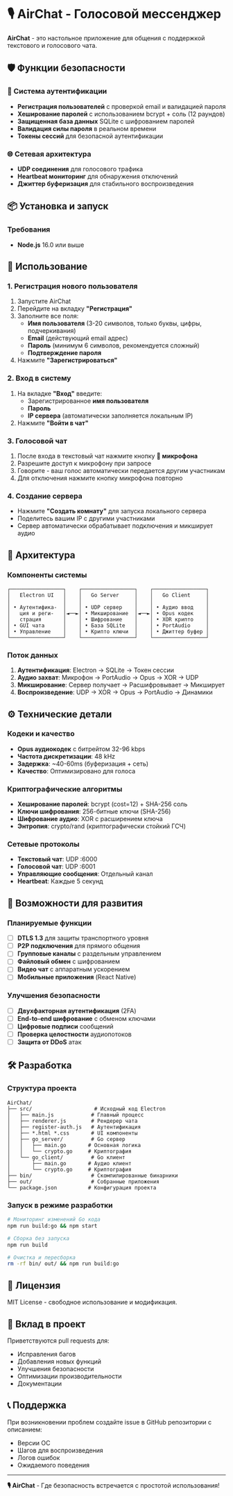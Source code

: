 # 🎙️ AirChat - Голосовой мессенджер

**AirChat** - это настольное приложение для общения с поддержкой текстового и голосового чата.

## 🛡️ Функции безопасности

### 🔐 Система аутентификации

- **Регистрация пользователей** с проверкой email и валидацией пароля
- **Хеширование паролей** с использованием bcrypt + соль (12 раундов)
- **Защищенная база данных** SQLite с шифрованием паролей
- **Валидация силы пароля** в реальном времени
- **Токены сессий** для безопасной аутентификации

### 🌐 Сетевая архитектура

- **UDP соединения** для голосового трафика
- **Heartbeat мониторинг** для обнаружения отключений
- **Джиттер буферизация** для стабильного воспроизведения

## 📦 Установка и запуск

### Требования

- **Node.js** 16.0 или выше

## 🎯 Использование

### 1. Регистрация нового пользователя

1. Запустите AirChat
2. Перейдите на вкладку **"Регистрация"**
3. Заполните все поля:
   - **Имя пользователя** (3-20 символов, только буквы, цифры, подчеркивания)
   - **Email** (действующий email адрес)
   - **Пароль** (минимум 6 символов, рекомендуется сложный)
   - **Подтверждение пароля**
4. Нажмите **"Зарегистрироваться"**

### 2. Вход в систему

1. На вкладке **"Вход"** введите:
   - Зарегистрированное **имя пользователя**
   - **Пароль**
   - **IP сервера** (автоматически заполняется локальным IP)
2. Нажмите **"Войти в чат"**

### 3. Голосовой чат

1. После входа в текстовый чат нажмите кнопку **🎤 микрофона**
2. Разрешите доступ к микрофону при запросе
3. Говорите - ваш голос автоматически передается другим участникам
4. Для отключения нажмите кнопку микрофона повторно

### 4. Создание сервера

- Нажмите **"Создать комнату"** для запуска локального сервера
- Поделитесь вашим IP с другими участниками
- Сервер автоматически обрабатывает подключения и микширует аудио

## 🔧 Архитектура

### Компоненты системы

```
┌─────────────────┐    ┌─────────────────┐    ┌─────────────────┐
│   Electron UI   │    │   Go Server     │    │   Go Client     │
│                 │    │                 │    │                 │
│ • Аутентифика-  │    │ • UDP сервер    │    │ • Аудио ввод    │
│   ция и реги-   │◄──►│ • Микширование  │◄──►│ • Opus кодек    │
│   страция       │    │ • Шифрование    │    │ • XOR крипто    │
│ • GUI чата      │    │ • База SQLite   │    │ • PortAudio     │
│ • Управление    │    │ • Крипто ключи  │    │ • Джиттер буфер │
└─────────────────┘    └─────────────────┘    └─────────────────┘
```

### Поток данных

1. **Аутентификация**: Electron → SQLite → Токен сессии
2. **Аудио захват**: Микрофон → PortAudio → Opus → XOR → UDP
3. **Микширование**: Сервер получает → Расшифровывает → Микширует
4. **Воспроизведение**: UDP → XOR → Opus → PortAudio → Динамики

## ⚙️ Технические детали

### Кодеки и качество

- **Opus аудиокодек** с битрейтом 32-96 kbps
- **Частота дискретизации**: 48 kHz
- **Задержка**: ~40-60ms (буферизация + сеть)
- **Качество**: Оптимизировано для голоса

### Криптографические алгоритмы

- **Хеширование паролей**: bcrypt (cost=12) + SHA-256 соль
- **Ключи шифрования**: 256-битные ключи (SHA-256)
- **Шифрование аудио**: XOR с расширением ключа
- **Энтропия**: crypto/rand (криптографически стойкий ГСЧ)

### Сетевые протоколы

- **Текстовый чат**: UDP :6000
- **Голосовой чат**: UDP :6001
- **Управляющие сообщения**: Отдельный канал
- **Heartbeat**: Каждые 5 секунд

## 🚀 Возможности для развития

### Планируемые функции

- [ ] **DTLS 1.3** для защиты транспортного уровня
- [ ] **P2P подключения** для прямого общения
- [ ] **Групповые каналы** с раздельным управлением
- [ ] **Файловый обмен** с шифрованием
- [ ] **Видео чат** с аппаратным ускорением
- [ ] **Мобильные приложения** (React Native)

### Улучшения безопасности

- [ ] **Двухфакторная аутентификация** (2FA)
- [ ] **End-to-end шифрование** с обменом ключами
- [ ] **Цифровые подписи** сообщений
- [ ] **Проверка целостности** аудиопотоков
- [ ] **Защита от DDoS** атак

## 🛠️ Разработка

### Структура проекта

```
AirChat/
├── src/                    # Исходный код Electron
│   ├── main.js            # Главный процесс
│   ├── renderer.js        # Рендерер чата
│   ├── register-auth.js   # Аутентификация
│   ├── *.html *.css       # UI компоненты
│   ├── go_server/         # Go сервер
│   │   ├── main.go       # Основная логика
│   │   └── crypto.go     # Криптография
│   └── go_client/         # Go клиент
│       ├── main.go       # Аудио клиент
│       └── crypto.go     # Криптография
├── bin/                   # Скомпилированные бинарники
├── out/                   # Собранные приложения
└── package.json          # Конфигурация проекта
```

### Запуск в режиме разработки

```bash
# Мониторинг изменений Go кода
npm run build:go && npm start

# Сборка без запуска
npm run build

# Очистка и пересборка
rm -rf bin/ out/ && npm run build:go
```

## 📄 Лицензия

MIT License - свободное использование и модификация.

## 🤝 Вклад в проект

Приветствуются pull requests для:

- Исправления багов
- Добавления новых функций
- Улучшения безопасности
- Оптимизации производительности
- Документации

## 📞 Поддержка

При возникновении проблем создайте issue в GitHub репозитории с описанием:

- Версии ОС
- Шагов для воспроизведения
- Логов ошибок
- Ожидаемого поведения

---

**🎙️ AirChat** - Где безопасность встречается с простотой использования!
